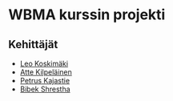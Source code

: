 # WBMA kurssin projekti


## Kehittäjät
- [Leo Koskimäki](https://github.com/Lekematti)
- [Atte Kilpeläinen](https://github.com/kurjaakoodia)
- [Petrus Kajastie](https://github.com/petruskametropolia)
- [Bibek Shrestha](https://github.com/bekstha)
####
